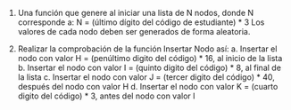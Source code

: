1. Una función que genere al iniciar una lista de N nodos, donde N corresponde a:
N = (último dígito del código de estudiante) * 3
Los valores de cada nodo deben ser generados de forma aleatoria.

2. Realizar la comprobación de la función Insertar Nodo así:
a. Insertar el nodo con valor H = (penúltimo digito del código) * 16, al inicio de la lista
b. Insertar el nodo con valor I = (quinto digito del código) * 8, al final de la lista
c. Insertar el nodo con valor J = (tercer digito del código) * 40, después del nodo con 
valor H
d. Insertar el nodo con valor K = (cuarto digito del código) * 3, antes del nodo con 
valor I
